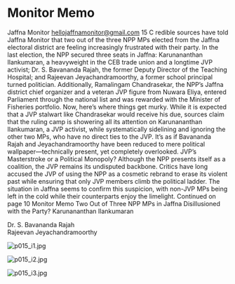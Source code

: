 # Monitor Memo

Jaffna Monitor
hellojaffnamonitor@gmail.com
15
C
redible sources have told Jaffna Monitor 
that two out of the three NPP MPs elected 
from the Jaffna electoral district are feeling 
increasingly frustrated with their party.
In the last election, the NPP secured three 
seats in Jaffna: Karunananthan Ilankumaran, 
a heavyweight in the CEB trade union and a 
longtime JVP activist; Dr. S. Bavananda Rajah, 
the former Deputy Director of the Teaching 
Hospital; and Rajeevan Jeyachandramoorthy, a 
former school principal turned politician.
Additionally, Ramalingam Chandrasekar, the 
NPP’s Jaffna district chief organizer and a 
veteran JVP figure from Nuwara Eliya, entered 
Parliament through the national list and 
was rewarded with the Minister of Fisheries 
portfolio.
Now, here’s where things get murky. While it is 
expected that a JVP stalwart like Chandrasekar 
would receive his due, sources claim that the 
ruling camp is showering all its attention on 
Karunananthan Ilankumaran, a JVP activist, 
while systematically sidelining and ignoring 
the other two MPs, who have no direct ties 
to the JVP. It’s as if Bavananda Rajah and 
Jeyachandramoorthy have been reduced to 
mere political wallpaper—technically present, 
yet completely overlooked.
JVP’s Masterstroke or a Political Monopoly?
Although the NPP presents itself as a coalition, 
the JVP remains its undisputed backbone. 
Critics have long accused the JVP of using the 
NPP as a cosmetic rebrand to erase its violent 
past while ensuring that only JVP members 
climb the political ladder. The situation in 
Jaffna seems to confirm this suspicion, with 
non-JVP MPs being left in the cold while their 
counterparts enjoy the limelight.
Continued on page 10
Monitor Memo
Two Out of Three NPP MPs in Jaffna 
Disillusioned with the Party?
Karunananthan Ilankumaran	
	
 Dr. S. Bavananda Rajah	 	
             Rajeevan Jeyachandramoorthy

![p015_i1.jpg](images_out/006_monitor_memo/p015_i1.jpg)

![p015_i2.jpg](images_out/006_monitor_memo/p015_i2.jpg)

![p015_i3.jpg](images_out/006_monitor_memo/p015_i3.jpg)

